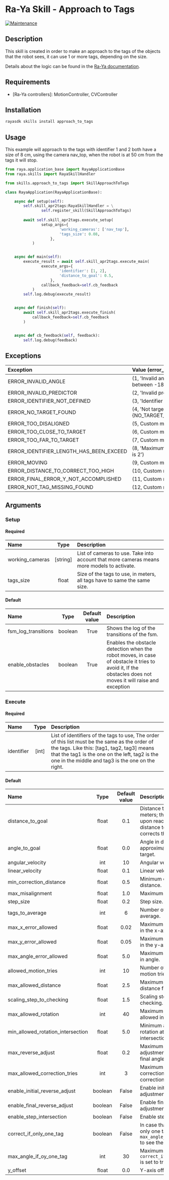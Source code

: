 # Ra-Ya Skill - Approach to Tags
[![Maintenance](https://img.shields.io/badge/Maintained%3F-yes-green.svg)](https://github.com/Unlimited-Robotics/skill_approach_to_tags/graphs/commit-activity)


## Description

This skill is created in order to make an approach to the tags of the objects that the robot sees, it can use 1 or more tags, depending on the size.

Details about the logic can be found in the [Ra-Ya documentation](https://www.notion.so/Approach-to-apriltags-79d01bf78b124e31a15874fd5850d8a8).

## Requirements

* [Ra-Ya controllers]: MotionController, CVController

## Installation

``` bash
rayasdk skills install approach_to_tags
```

## Usage

This example will approach to the tags with identifier 1 and 2 both have a size of 8 cm, using the camera nav_top, when the robot is at 50 cm from the tags it will stop.
``` python
from raya.application_base import RayaApplicationBase
from raya.skills import RayaSkillHandler

from skills.approach_to_tags import SkillApproachToTags

class RayaApplication(RayaApplicationBase):

    async def setup(self):
        self.skill_apr2tags:RayaSkillHandler = \
                self.register_skill(SkillApproachToTags)
        
        await self.skill_apr2tags.execute_setup(
                setup_args={
                        'working_cameras': ['nav_top'],
                        'tags_size': 0.08,
                    },
            )


    async def main(self):
        execute_result = await self.skill_apr2tags.execute_main(
                execute_args={
                        'identifier': [1, 2],
                        'distance_to_goal': 0.5,
                    },
                callback_feedback=self.cb_feedback
            )
        self.log.debug(execute_result)


    async def finish(self):
        await self.skill_apr2tags.execute_finish(
            callback_feedback=self.cb_feedback
        )


    async def cb_feedback(self, feedback):
        self.log.debug(feedback)
```

## Exceptions

| Exception | Value (error_code, error_msg) |
| :-------  | :--- |
| ERROR_INVALID_ANGLE | (1, 'Invalid angle, must be between -180 and 180')
| ERROR_INVALID_PREDICTOR | (2, 'Invalid predictor') |
| ERROR_IDENTIFIER_NOT_DEFINED | (3, 'Identifier must be defined') |
| ERROR_NO_TARGET_FOUND | (4, 'Not target found after {NO_TARGET_TIMEOUT_LONG}') |
| ERROR_TOO_DISALIGNED | (5, Custom message) |
| ERROR_TOO_CLOSE_TO_TARGET | (6, Custom message) |
| ERROR_TOO_FAR_TO_TARGET | (7, Custom message) |
| ERROR_IDENTIFIER_LENGTH_HAS_BEEN_EXCEED | (8, 'Maximum length of identifier is 2') |
| ERROR_MOVING | (9, Custom message) |
| ERROR_DISTANCE_TO_CORRECT_TOO_HIGH | (10, Custom message) |
| ERROR_FINAL_ERROR_Y_NOT_ACCOMPLISHED | (11, Custom message) |
| ERROR_NOT_TAG_MISSING_FOUND | (12, Custom message) |

## Arguments

### Setup

#### Required

| Name              | Type     | Description |
| :--------------- | :------: | :---- |
| working_cameras   | [string] | List of cameras to use. Take into account that more cameras means more models to activate. |
| tags_size         | float    | Size of the tags to use, in meters, all tags have to same the same size. |

#### Default

| Name          | Type | Default value | Description |
| :---------------- | :------: | :------: | :---- |
| fsm_log_transitions | boolean | True | Shows the log of the transitions of the fsm. |
| enable_obstacles | boolean | True | Enables the obstacle detection when the robot moves, in case of obstacle it tries to avoid it, If the obstacles does not moves it will raise and exception |

### Execute

#### Required

| Name          | Type | Description |
| :---------------- | :------: | :---- |
| identifier | [int] | List of identifiers of the tags to use, The order of this list must be the same as the order of the tags. Like this: [tag1, tag2, tag3] means that the tag1 is the one on the left, tag2 is the one in the middle and tag3 is the one on the right. |

#### Default


| Name                              | Type    | Default value | Description                                                                                       |
| :---------------------------     | :----:  | :-----------: | :------------------------------------------------------------------------------------------------  |
| distance_to_goal                  | float   | 0.1           | Distance to the goal, in meters; the robot stops upon reaching this distance to the goal and corrects the angle.         |
| angle_to_goal                     | float   | 0.0           | Angle in degrees; approximation angle to target.                                                  |
| angular_velocity                  | int     | 10            | Angular velocity.                                                                                 |
| linear_velocity                   | float   | 0.1           | Linear velocity.                                                                                  |
| min_correction_distance           | float   | 0.5           | Minimum correction distance.                                                                      |
| max_misalignment                  | float   | 1.0           | Maximum misalignment.                                                                             |
| step_size                         | float   | 0.2           | Step size.                                                                                        |
| tags_to_average                   | int     | 6             | Number of tags to average.                                                                        |
| max_x_error_allowed               | float   | 0.02          | Maximum allowed error in the x-axis.                                                              |
| max_y_error_allowed               | float   | 0.05          | Maximum allowed error in the y-axis.                                                              |
| max_angle_error_allowed           | float   | 5.0           | Maximum allowed error in angle.                                                                   |
| allowed_motion_tries              | int     | 10            | Number of allowed motion tries.                                                                   |
| max_allowed_distance              | float   | 2.5           | Maximum allowed distance from target.                                                             |
| scaling_step_to_checking          | float   | 1.5           | Scaling step to checking.                                                                         |
| max_allowed_rotation              | int     | 40            | Maximum rotation allowed in degrees.                                                              |
| min_allowed_rotation_intersection | float   | 5.0           | Minimum allowed rotation at the intersection in degrees.                                          |
| max_reverse_adjust                | float   | 0.2           | Maximum reverse adjustment to correct final angle in meters.                                      |
| max_allowed_correction_tries      | int     | 3             | Maximum allowed correction tries in final correction.                                             |
| enable_initial_reverse_adjust     | boolean | False         | Enable initial reverse adjustment.                                                                |
| enable_final_reverse_adjust       | boolean | False         | Enable final reverse adjustment.                                                                  |
| enable_step_intersection          | boolean | False         | Enable step intersection.                                                                         |
| correct_if_only_one_tag           | boolean | False         | In case that it detects only one tag it will rotate `max_angle_if_oy_one_tag` to see the other tag. |
| max_angle_if_oy_one_tag           | int     | 30            | Maximum angle if `correct_if_only_one_tag` is set to true.                                        |
| y_offset                          | float   | 0.0           | Y-axis offset.                                                                                    |
 

